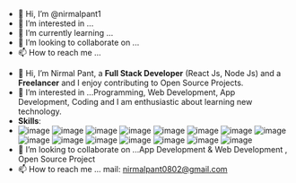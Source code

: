 - 👋 Hi, I’m @nirmalpant1
- 👀 I’m interested in ...
- 🌱 I’m currently learning ...
- 💞️ I’m looking to collaborate on ...
- 📫 How to reach me ...

<!---
nirmalpant1/nirmalpant1 is a ✨ special ✨ repository because its `README.md` (this file) appears on your GitHub profile.
You can click the Preview link to take a look at your changes.
--->
- 👋 Hi, I’m Nirmal Pant, a **Full Stack Developer** (React Js, Node Js) and a  **Freelancer** and I enjoy contributing to Open Source Projects.
- 👀 I’m interested in ...Programming, Web Development, App Development, Coding and I am enthusiastic about learning new technology.
- **Skills**: 
- ![image](https://user-images.githubusercontent.com/87979418/163594526-d6a308af-ade1-4677-b910-08a02cc1ce50.png) ![image](https://user-images.githubusercontent.com/87979418/163594792-52851bc1-8fe9-4ad3-926d-5dad9a6b831c.png) ![image](https://user-images.githubusercontent.com/87979418/163594876-db5c2eaf-38ac-4bde-bff0-b36aff8d4b6b.png) ![image](https://user-images.githubusercontent.com/87979418/163594895-b9cdda2f-086b-45e5-bcf4-a7cbd668304b.png) ![image](https://user-images.githubusercontent.com/87979418/163594912-34ecf89e-5f71-4f2f-9dbe-612eb4bd876f.png) ![image](https://user-images.githubusercontent.com/87979418/163594941-7e7a7623-ada1-48c0-9872-9456b093e52f.png) ![image](https://user-images.githubusercontent.com/87979418/163595028-edf81662-9d79-48e0-8531-aa60c6543f5f.png) ![image](https://user-images.githubusercontent.com/87979418/163595044-6dcc3e3c-1969-49d0-80b7-36bed7741b6e.png)  ![image](https://user-images.githubusercontent.com/87979418/163595084-163679db-c26c-4b1f-8f0e-396008452425.png) ![image](https://user-images.githubusercontent.com/87979418/163595334-6c463479-681d-44a0-a749-d84aad024caf.png) ![image](https://user-images.githubusercontent.com/87979418/163596007-2480f7ac-820a-4e60-9bc6-98f7df9aeb25.png) ![image](https://user-images.githubusercontent.com/87979418/163596061-ee60682b-7468-4f02-b94d-517a3be4ecca.png) ![image](https://user-images.githubusercontent.com/87979418/163596127-fc3c17ba-5ae4-4cf3-84f8-17eb63b2cf5e.png) ![image](https://user-images.githubusercontent.com/87979418/163596186-c35fbb0f-d484-4c4e-8114-9202e513f2af.png) ![image](https://user-images.githubusercontent.com/87979418/163596198-c258360a-f717-4725-abb4-19336ffc48e2.png) 
- 💞️ I’m looking to collaborate on ...App Development & Web Development , Open Source Project
- 📫 How to reach me ... mail: nirmalpant0802@gmail.com

<!---
wenirmal/wenirmal is a ✨ special ✨ repository because its `README.md` (this file) appears on your GitHub profile.
You can click the Preview link to take a look at your changes.
--->
